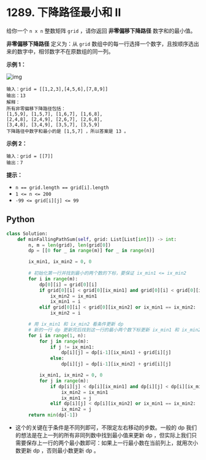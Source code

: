 # 1289. 下降路径最小和 II

给你一个 `n x n` 整数矩阵 `grid` ，请你返回 **非零偏移下降路径** 数字和的最小值。

**非零偏移下降路径** 定义为：从 `grid` 数组中的每一行选择一个数字，且按顺序选出来的数字中，相邻数字不在原数组的同一列。

 

**示例 1：**

![img](https://assets.leetcode.com/uploads/2021/08/10/falling-grid.jpg)

```
输入：grid = [[1,2,3],[4,5,6],[7,8,9]]
输出：13
解释：
所有非零偏移下降路径包括：
[1,5,9], [1,5,7], [1,6,7], [1,6,8],
[2,4,8], [2,4,9], [2,6,7], [2,6,8],
[3,4,8], [3,4,9], [3,5,7], [3,5,9]
下降路径中数字和最小的是 [1,5,7] ，所以答案是 13 。
```

**示例 2：**

```
输入：grid = [[7]]
输出：7
```

 

**提示：**

- `n == grid.length == grid[i].length`
- `1 <= n <= 200`
- `-99 <= grid[i][j] <= 99`

## Python

```python
class Solution:
    def minFallingPathSum(self, grid: List[List[int]]) -> int:
        n, m = len(grid), len(grid[0])
        dp = [[0 for _ in range(m)] for _ in range(n)]

        ix_min1, ix_min2 = 0, 0
		
        # 初始化第一行并找到最小的两个数的下标，要保证 ix_min1 <= ix_min2
        for i in range(m):
            dp[0][i] = grid[0][i]
            if grid[0][i] < grid[0][ix_min1] and grid[0][i] < grid[0][ix_min2]:
                ix_min2 = ix_min1
                ix_min1 = i
            elif grid[0][i] < grid[0][ix_min2] or ix_min1 == ix_min2:
                ix_min2 = i

        # 用 ix_min1 和 ix_min2 看条件更新 dp
        # 新的一行 dp 更新完后找到这一行的最小两个数下标更新 ix_min1 和 ix_min2
        for i in range(1, n):
            for j in range(m):
                if j != ix_min1:
                    dp[i][j] = dp[i-1][ix_min1] + grid[i][j]
                else:
                    dp[i][j] = dp[i-1][ix_min2] + grid[i][j]

            ix_min1, ix_min2 = 0, 0
            for j in range(m):
                if dp[i][j] < dp[i][ix_min1] and dp[i][j] < dp[i][ix_min2]:
                    ix_min2 = ix_min1
                    ix_min1 = j
                elif dp[i][j] < dp[i][ix_min2] or ix_min1 == ix_min2:
                    ix_min2 = j
        return min(dp[-1])
```

- 这个的关键在于条件是不同列即可，不限定左右移动的步数。一般的 dp 我们的想法是在上一列的所有非同列数中找到最小值来更新 dp ，但实际上我们只需要保存上一行的两个最小数即可：如果上一行最小数在当前列上，就用次小数更新 dp ，否则最小数更新 dp 。